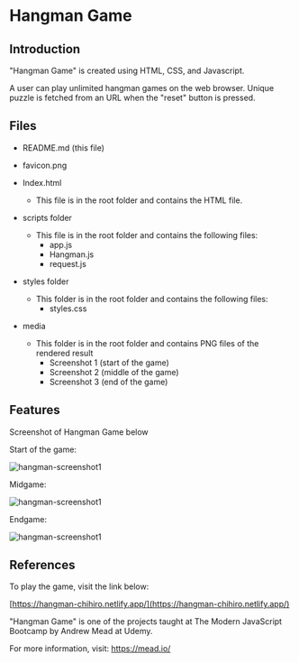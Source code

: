 # Hangman Game 

## Introduction

"Hangman Game" is created using HTML, CSS, and Javascript. 

A user can play unlimited hangman games on the web browser. Unique puzzle is fetched from an URL when the "reset" button is pressed. 



## Files

- README.md (this file)

- favicon.png

- Index.html
  - This file is in the root folder and contains the HTML file.

- scripts folder
  - This file is in the root folder and contains the following files: 
    - app.js
    - Hangman.js
    - request.js

- styles folder
  - This folder is in the root folder and contains the following files:
    - styles.css 

- media
  - This folder is in the root folder and contains PNG files of the rendered result 
    - Screenshot 1 (start of the game)
    - Screenshot 2 (middle of the game)
    - Screenshot 3 (end of the game)



## Features

Screenshot of Hangman Game below

Start of the game:

![hangman-screenshot1]()

Midgame:

![hangman-screenshot1]()

Endgame:

![hangman-screenshot1]()



## References

To play the game, visit the link below:

[https://hangman-chihiro.netlify.app/](https://hangman-chihiro.netlify.app/)

"Hangman Game" is one of the projects taught at The Modern JavaScript Bootcamp by Andrew Mead at Udemy. 

For more information, visit: https://mead.io/

